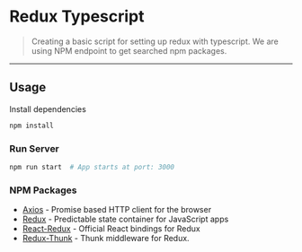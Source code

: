 # Redux Typescript

> Creating a basic script for setting up redux with typescript. We are using NPM endpoint to get searched npm packages.

---

## Usage

Install dependencies

```bash
npm install
```

### Run Server

```bash
npm run start  # App starts at port: 3000
```

### NPM Packages

- [Axios] - Promise based HTTP client for the browser
- [Redux] - Predictable state container for JavaScript apps
- [React-Redux] - Official React bindings for Redux
- [Redux-Thunk] - Thunk middleware for Redux.

[axios]: https://www.npmjs.com/package/axios
[redux]: https://www.npmjs.com/package/redux
[react-redux]: https://www.npmjs.com/package/react-redux
[redux-thunk]: https://www.npmjs.com/package/redux-thunk
